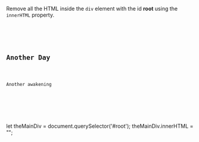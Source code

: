 Remove all the HTML inside the `div` element
with the id **root** using the
`innerHTML` property.

<Editor lang="javascript" type="exercise">
<code>
<panel lang="html">
<div id = "root">
  <h2>Another Day</h2>
  <p>Another awakening</p>
</div>
</panel>
<panel lang="javascript">

</panel>
</code>

<solution>
let theMainDiv = document.querySelector('#root');
theMainDiv.innerHTML = "";
</solution>
</Editor>